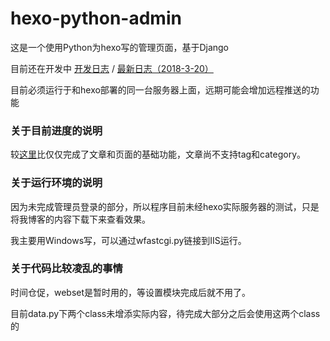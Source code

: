 # hexo-python-admin

这是一个使用Python为hexo写的管理页面，基于Django

目前还在开发中 [开发日志](https://www.epis2048.net/categories/hexo-python-admin/ "开发日志") / [最新日志（2018-3-20）](https://www.epis2048.net/2018/hexo-python-admin-updatelog-2018-3-20/ "最新日志（2018-3-20）")

目前必须运行于和hexo部署的同一台服务器上面，远期可能会增加远程推送的功能

### 关于目前进度的说明

较[这里](https://www.epis2048.net/2018/hexo-python-admin/ "这里")比仅仅完成了文章和页面的基础功能，文章尚不支持tag和category。

### 关于运行环境的说明

因为未完成管理员登录的部分，所以程序目前未经hexo实际服务器的测试，只是将我博客的内容下载下来查看效果。

我主要用Windows写，可以通过wfastcgi.py链接到IIS运行。

### 关于代码比较凌乱的事情

时间仓促，webset是暂时用的，等设置模块完成后就不用了。

目前data.py下两个class未增添实际内容，待完成大部分之后会使用这两个class的
